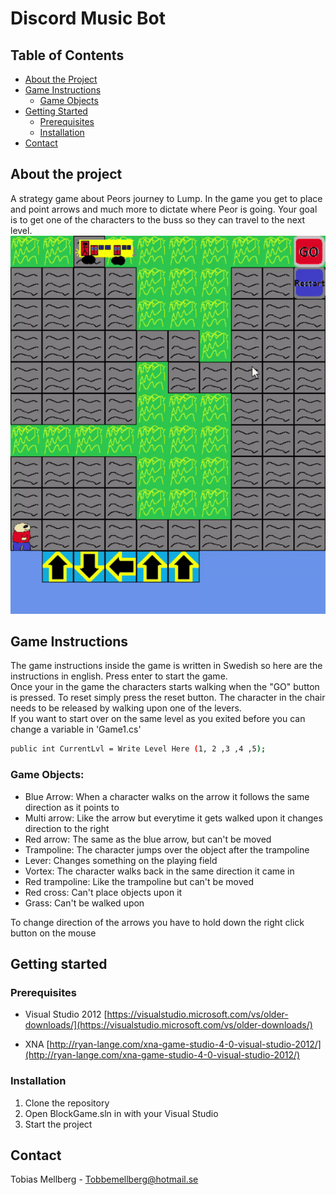 # Discord Music Bot

## Table of Contents

* [About the Project](#about-the-project)
* [Game Instructions](#game-instructions)
  * [Game Objects](#game-objects)
* [Getting Started](#getting-started)
  * [Prerequisites](#prerequisites)
  * [Installation](#installation)
* [Contact](#contact)

## About the project

A strategy game about Peors journey to Lump. In the game you get to place and point arrows and much more to dictate where Peor is going.
Your goal is to get one of the characters to the buss so they can travel to the next level.
![](ezgif.com-video-to-gif.gif)

## Game Instructions
The game instructions inside the game is written in Swedish so here are the instructions in english.
Press enter to start the game.\
Once your in the game the characters starts walking when the "GO" button is pressed. To reset simply press the reset button.
The character in the chair needs to be released by walking upon one of the levers.\
If you want to start over on the same level as you exited before you can change a variable in 'Game1.cs'
```sh
public int CurrentLvl = Write Level Here (1, 2 ,3 ,4 ,5);
```     

### Game Objects:
- Blue Arrow: When a character walks on the arrow it follows the same direction as it points to
- Multi arrow: Like the arrow but everytime it gets walked upon it changes direction to the right
- Red arrow: The same as the blue arrow, but can't be moved
- Trampoline: The character jumps over the object after the trampoline
- Lever: Changes something on the playing field
- Vortex: The character walks back in the same direction it came in
- Red trampoline: Like the trampoline but can't be moved
- Red cross: Can't place objects upon it
- Grass: Can't be walked upon

To change direction of the arrows you have to hold down the right click button on the mouse 

## Getting started

### Prerequisites
- Visual Studio 2012 [https://visualstudio.microsoft.com/vs/older-downloads/](https://visualstudio.microsoft.com/vs/older-downloads/)

- XNA [http://ryan-lange.com/xna-game-studio-4-0-visual-studio-2012/](http://ryan-lange.com/xna-game-studio-4-0-visual-studio-2012/)

### Installation

1. Clone the repository
2. Open BlockGame.sln in with your Visual Studio
3. Start the project

## Contact

Tobias Mellberg - Tobbemellberg@hotmail.se
